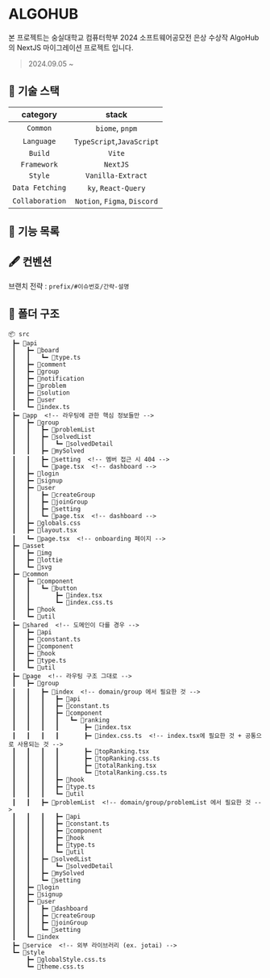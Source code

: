 # ALGOHUB

본 프로젝트는 숭실대학교 컴퓨터학부 2024 소프트웨어공모전 은상 수상작 AlgoHub 의 NextJS 마이그레이션 프로젝트 입니다.

> 2024.09.05 ~

## 🔗 기술 스택

|  **category**   |          **stack**           |
| :-------------: | :--------------------------: |
|    `Common`     |        `biome`, `pnpm`       |
|   `Language`    |  `TypeScript`,`JavaScript`   |
|     `Build`     |            `Vite`            |
|   `Framework`   |           `NextJS`           |
|     `Style`     |        `Vanilla-Extract`     |
| `Data Fetching` |      `ky`, `React-Query`     |
| `Collaboration` | `Notion`, `Figma`, `Discord` |

## 🎯 기능 목록

## 🖋️ 컨벤션

브랜치 전략 : `prefix/#이슈번호/간략-설명`

## 📁 폴더 구조

```
📦 src
 ┣━ 📂api
 ┃   ┣━ 📂board
 ┃   ┃   ┗━ 📜type.ts
 ┃   ┣━ 📂comment
 ┃   ┣━ 📂group
 ┃   ┣━ 📂notification
 ┃   ┣━ 📂problem
 ┃   ┣━ 📂solution
 ┃   ┣━ 📂user
 ┃   ┗━ 📜index.ts
 ┣━ 📂app  <!-- 라우팅에 관한 핵심 정보들만 -->
 ┃   ┣━ 📂group
 ┃   ┃   ┣━ 📂problemList
 ┃   ┃   ┣━ 📂solvedList
 ┃   ┃   ┃   ┗━ 📂solvedDetail
 ┃   ┃   ┣━ 📂mySolved
 ┃   ┃   ┣━ 📂setting  <!-- 멤버 접근 시 404 -->
 ┃   ┃   ┗━ 📜page.tsx  <!-- dashboard -->
 ┃   ┣━ 📂login
 ┃   ┣━ 📂signup
 ┃   ┣━ 📂user
 ┃   ┃   ┣━ 📂createGroup
 ┃   ┃   ┣━ 📂joinGroup
 ┃   ┃   ┣━ 📂setting
 ┃   ┃   ┗━ 📜page.tsx  <!-- dashboard -->
 ┃   ┣━ 🎨globals.css
 ┃   ┣━ 📜layout.tsx
 ┃   ┗━ 📜page.tsx  <!-- onboarding 페이지 -->
 ┣━ 📂asset
 ┃   ┣━ 📂img
 ┃   ┣━ 📂lottie
 ┃   ┗━ 📂svg
 ┣━ 📂common
 ┃   ┣━ 📂component
 ┃   ┃   ┗━ 📂button
 ┃   ┃       ┣━ 📜index.tsx
 ┃   ┃       ┗━ 🎨index.css.ts
 ┃   ┣━ 📂hook
 ┃   ┗━ 📂util
 ┣━ 📂shared  <!-- 도메인이 다를 경우 -->
 ┃   ┣━ 📂api
 ┃   ┣━ 📜constant.ts
 ┃   ┣━ 📂component
 ┃   ┣━ 📂hook
 ┃   ┣━ 📜type.ts
 ┃   ┗━ 📂util
 ┣━ 📂page  <!-- 라우팅 구조 그대로 -->
 ┃   ┣━ 📂group
 ┃   ┃   ┣━ 📂index  <!-- domain/group 에서 필요한 것 -->
 ┃   ┃   ┃   ┣━ 📂api
 ┃   ┃   ┃   ┣━ 📜constant.ts
 ┃   ┃   ┃   ┣━ 📂component
 ┃   ┃   ┃   ┃   ┗━ 📂ranking
 ┃   ┃   ┃   ┃       ┣━ 📜index.tsx
 ┃   ┃   ┃   ┃       ┣━ 🎨index.css.ts  <!-- index.tsx에 필요한 것 + 공통으로 사용되는 것 -->
 ┃   ┃   ┃   ┃       ┣━ 📜topRanking.tsx
 ┃   ┃   ┃   ┃       ┣━ 🎨topRanking.css.ts
 ┃   ┃   ┃   ┃       ┣━ 📜totalRanking.tsx
 ┃   ┃   ┃   ┃       ┗━ 🎨totalRanking.css.ts
 ┃   ┃   ┃   ┣━ 📂hook
 ┃   ┃   ┃   ┣━ 📜type.ts
 ┃   ┃   ┃   ┗━ 📂util
 ┃   ┃   ┣━ 📂problemList  <!-- domain/group/problemList 에서 필요한 것 -->
 ┃   ┃   ┃   ┣━ 📂api
 ┃   ┃   ┃   ┣━ 📜constant.ts
 ┃   ┃   ┃   ┣━ 📂component
 ┃   ┃   ┃   ┣━ 📂hook
 ┃   ┃   ┃   ┣━ 📜type.ts
 ┃   ┃   ┃   ┗━ 📂util
 ┃   ┃   ┣━ 📂solvedList
 ┃   ┃   ┃   ┗━ 📂solvedDetail
 ┃   ┃   ┣━ 📂mySolved
 ┃   ┃   ┗━ 📂setting
 ┃   ┣━ 📂login
 ┃   ┣━ 📂signup
 ┃   ┣━ 📂user
 ┃   ┃   ┣━ 📂dashboard
 ┃   ┃   ┣━ 📂createGroup
 ┃   ┃   ┣━ 📂joinGroup
 ┃   ┃   ┗━ 📂setting
 ┃   ┗━ 📂index
 ┣━ 📂service  <!-- 외부 라이브러리 (ex. jotai) -->
 ┗━ 📂style
     ┣━ 🎨globalStyle.css.ts
     ┗━ 🎨theme.css.ts
```
